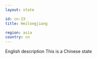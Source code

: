 ```yaml
---
layout: state

id: cn-23
title: Heilongjiang

region: asia
country: cn
---
```

English description
This is a Chinese state